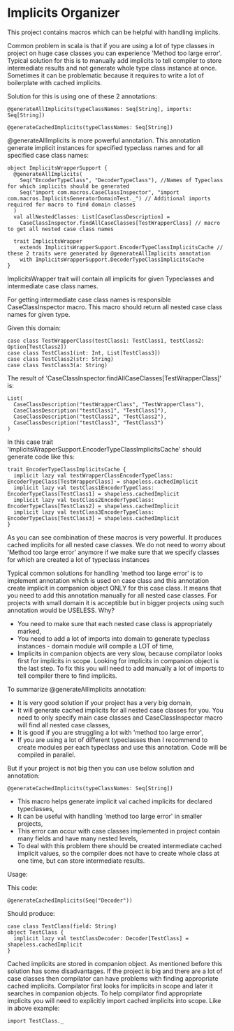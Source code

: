 # Implicits Organizer

This project contains macros which can be helpful with handling implicits.

Common problem in scala is that if you are using a lot of type classes in project on huge case classes you can experience 'Method too large error'.
Typical solution for this is to manually add implicits to tell compiler to store intermediate results and not generate whole type class instance at once.
Sometimes it can be problematic because it requires to write a lot of boilerplate with cached implicits.

Solution for this is using one of these 2 annotations:

    @generateAllImplicits(typeClassNames: Seq[String], imports: Seq[String])

    @generateCachedImplicits(typeClassNames: Seq[String])

@generateAllImplicits is more powerful annotation. This annotation generate implicit instances for specified typeclass names and for all specified case class names:

    object ImplicitsWrapperSupport {
      @generateAllImplicits(
        Seq("EncoderTypeClass", "DecoderTypeClass"), //Names of Typeclass for which implicits should be generated
        Seq("import com.macros.CaseClassInspector", "import com.macros.ImplicitsGeneratorDomainTest._") // Additional imports required for macro to find domain classes
      )
      val allNestedClasses: List[CaseClassDescription] =
        CaseClassInspector.findAllCaseClasses[TestWrapperClass] // macro to get all nested case class names
    
      trait ImplicitsWrapper
        extends ImplicitsWrapperSupport.EncoderTypeClassImplicitsCache // these 2 traits were generated by @generateAllImplicits annotation
        with ImplicitsWrapperSupport.DecoderTypeClassImplicitsCache
    }

ImplicitsWrapper trait will contain all implicits for given Typeclasses and intermediate case class names.

For getting intermediate case class names is responsible CaseClassInspector macro.
This macro should return all nested case class names for given type.

Given this domain:

    case class TestWrapperClass(testClass1: TestClass1, testClass2: Option[TestClass2])
    case class TestClass1(int: Int, List[TestClass3])
    case class TestClass2(str: String)
    case class TestClass3(a: String)

The result of 'CaseClassInspector.findAllCaseClasses[TestWrapperClass]' is:

    List(
      CaseClassDescription("testWrapperClass", "TestWrapperClass"),
      CaseClassDescription("testClass1", "TestClass1"),
      CaseClassDescription("testClass2", "TestClass2"),
      CaseClassDescription("testClass3", "TestClass3")
    )

In this case trait 'ImplicitsWrapperSupport.EncoderTypeClassImplicitsCache' should generate code like this:

    trait EncoderTypeClassImplicitsCache {
      implicit lazy val testWrapperClassEncoderTypeClass: EncoderTypeClass[TestWrapperClass] = shapeless.cachedImplicit
      implicit lazy val testClass1EncoderTypeClass: EncoderTypeClass[TestClass1] = shapeless.cachedImplicit
      implicit lazy val testClass2EncoderTypeClass: EncoderTypeClass[TestClass2] = shapeless.cachedImplicit
      implicit lazy val testClass3EncoderTypeClass: EncoderTypeClass[TestClass3] = shapeless.cachedImplicit
    }

As you can see combination of these macros is very powerful. It produces cached implicits for all nested case classes.
We do not need to worry about 'Method too large error' anymore if we make sure that we specify classes for which are created a lot of typeclass instances

Typical common solutions for handling 'method too large error' is to implement annotation which is used on case class and this annotation create implicit in companion object ONLY for this case class. It means that you need to add this annotation manually for all nested case classes.
For projects with small domain it is acceptible but in bigger projects using such annotation would be USELESS. Why?

* You need to make sure that each nested case class is appropriately marked,
* You need to add a lot of imports into domain to generate typeclass instances - domain module will compile a LOT of time,
* Implicits in companion objects are very slow, because compilator looks first for implicits in scope. Looking for implicits in companion object is the last step. To fix this you will need to add manually a lot of imports to tell compiler there to find implicits.

To summarize @generateAllImplicits annotation:

* It is very good solution if your project has a very big domain,
* It will generate cached implicits for all nested case classes for you. You need to only specify main case classes and CaseClassInspector macro will find all nested case classes,
* It is good if you are struggling a lot with 'method too large error',
* If you are using a lot of different typeclasses then I recommend to create modules per each typeclass and use this annotation. Code will be compiled in parallel.

But if your project is not big then you can use below solution and annotation:

    @generateCachedImplicits(typeClassNames: Seq[String])

* This macro helps generate implicit val cached implicits for declared typeclasses,
* It can be useful with handling 'method too large error' in smaller projects,
* This error can occur with case classes implemented in project contain many fields and have many nested levels,
* To deal with this problem there should be created intermediate cached implicit values, so the compiler does not have to create whole class at one time, but can store intermediate results.

Usage:
 
This code:

    @generateCachedImplicits(Seq("Decoder"))

Should produce:

    case class TestClass(field: String)
    object TestClass {
      implicit lazy val testClassDecoder: Decoder[TestClass] = shapeless.cachedImplicit
    }

Cached implicits are stored in companion object.
As mentioned before this solution has some disadvantages. 
If the project is big and there are a lot of case classes then compilator can have problems with finding appropriate cached implicits.
Compilator first looks for implicits in scope and later it searches in companion objects.
To help compilator find appropriate implicits you will need to explicitly import cached implicits into scope.
Like in above example:

    import TestClass._